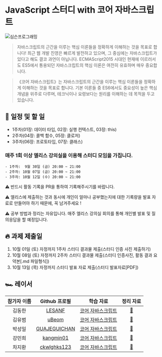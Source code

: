 # JavaScript 스터디 with 코어 자바스크립트

![심슨프로그래밍](https://user-images.githubusercontent.com/54767632/192099062-701a2ce2-69a2-40f2-b4b7-90d9ac71ceb2.jpeg)

> 자바스크립트의 근간을 이루는 핵심 이론들을 정확하게 이해하는 것을 목표로 합니다!
> 최근 웹 개발 진영은 빠르게 발전하고 있으며, 그 중심에는 자바스크립트가 있다고 해도 결코 과언이 아닙니다. ECMAScript2015 시대인 현재에 이르러서도 ES5에서 통용되던 자바스크립트의 핵심 이론은 여전히 유효하며 매우 중요합니다.

> 《코어 자바스크립트》는 자바스크립트의 근간을 이루는 핵심 이론들을 정확하게 이해하는 것을 목표로 합니다. 기본 이론들 중 ES6에서도 중요성이 높은 핵심 개념을 위주로 다루며, 테크닉이나 요령보다는 원리를 이해하는 데 목적을 두고 있습니다.

## 📌 일정 및 할 일

-   1주차(01장: 데이터 타입, 02장: 실행 컨텍스트, 03장: this)
-   2주차(04장: 콜백 함수, 05장: 클로저)
-   3주차(06장: 프로토타입, 07장: 클래스)

### 매주 1회 이상 엘리스 강의실을 이용해 스터디 모임을 가집니다.

    - 1주차:  9월 30일 (금) 20:00 ~ 21:00
    - 2주차: 10월 07일 (금) 20:00 ~ 21:00
    - 3주차: 10월 12일 (수) 20:00 ~ 21:00

⚠️ 반드시 활동 기록을 PR을 통하여 기록해주시기를 바랍니다.

⚠️ 엘리스에 제출하는 것과 동시에 개인이 얼마나 공부했는지에 대한 기록량을 발표 자료로 만들어야 하기 때문에, 꼭 남겨주세요 !

⚠️ 공부 방법과 정리는 자유입니다. 매주 엘리스 강의실 회의를 통해 개인별 발표 및 질의응답을 할 예정입니다.

## 🔥 과제 제출일

1. 10월 01일 (토) 자정까지 1주차 스터디 결과물 제출(스터디 인증 사진 제출하기)
2. 10월 08일 (토) 자정까지 2주차 스터디 결과물 제출(스터디 인증사진, 활동 결과 요약본[.md 파일형식])
3. 10월 13일 (목) 자정까지 스터디 발표 자료 제출(스터디 발표자료[PDF])

## 🏎 레이서

| 참가자 이름 |                  Github 프로필                  |                                                      학습 자료                                                       | 정리 자료  |
| :---------: | :---------------------------------------------: | :------------------------------------------------------------------------------------------------------------------: | :--------: |
|   김동한    |       [LESANF](https://github.com/LESANF)       | [코어 자바스크립트](http://www.kyobobook.co.kr/product/detailViewKor.laf?mallGb=KOR&ejkGb=KOR&barcode=9791158391720) | [:link:]() |
|   김유범    |        [uBeom](https://github.com/uBeom)        | [코어 자바스크립트](http://www.kyobobook.co.kr/product/detailViewKor.laf?mallGb=KOR&ejkGb=KOR&barcode=9791158391720) | [:link:]() |
|   박성일    | [GUAJEGUICHAN](https://github.com/GUAJEGUICHAN) | [코어 자바스크립트](http://www.kyobobook.co.kr/product/detailViewKor.laf?mallGb=KOR&ejkGb=KOR&barcode=9791158391720) | [:link:]() |
|   강민희    |    [kangmin01](https://github.com/kangmin01)    | [코어 자바스크립트](http://www.kyobobook.co.kr/product/detailViewKor.laf?mallGb=KOR&ejkGb=KOR&barcode=9791158391720) | [:link:]() |
|   차지환    |  [ckwlghks123](https://github.com/ckwlghks123)  | [코어 자바스크립트](http://www.kyobobook.co.kr/product/detailViewKor.laf?mallGb=KOR&ejkGb=KOR&barcode=9791158391720) | [:link:]() |
